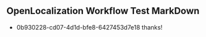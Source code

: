 ## OpenLocalization Workflow Test MarkDown

* 0b930228-cd07-4d1d-bfe8-6427453d7e18 
thanks!



<!--HONumber=Jan16_HO3-->
